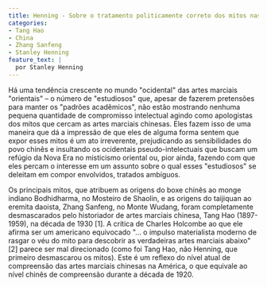 ```yaml
---
title: Henning - Sobre o tratamento politicamente correto dos mitos nas artes marciais chinesas
categories:
- Tang Hao
- China
- Zhang Sanfeng
- Stanley Henning
feature_text: |
  por Stanley Henning
---
```


Há uma tendência crescente no mundo "ocidental" das artes marciais "orientais" – o número de "estudiosos" que, apesar de fazerem pretensões para manter os "padrões acadêmicos", não estão mostrando nenhuma pequena quantidade de compromisso intelectual agindo como apologistas dos mitos que cercam as artes marciais chinesas. Eles fazem isso de uma maneira que dá a impressão de que eles de alguma forma sentem que expor esses mitos é um ato irreverente, prejudicando as sensibilidades do povo chinês e insultando os ocidentais pseudo-intelectuais que buscam um refúgio da Nova Era no misticismo oriental ou, pior ainda, fazendo com que eles percam o interesse em um assunto sobre o qual esses "estudiosos" se deleitam em compor envolvidos, tratados ambíguos.

Os principais mitos, que atribuem as origens do boxe chinês ao monge indiano Bodhidharma, no Mosteiro de Shaolin, e as origens do taijiquan ao eremita daoista, Zhang Sanfeng, no Monte Wudang, foram completamente desmascarados pelo historiador de artes marciais chinesa, Tang Hao (1897-1959), na década de 1930 [1]. A crítica de Charles Holcombe ao que ele afirma ser um americano equivocado "... o impulso materialista moderno de rasgar o véu do mito para descobrir as verdadeiras artes marciais abaixo" [2] parece ser mal direcionado (como foi Tang Hao, não Henning, que primeiro desmascarou os mitos). Este é um reflexo do nível atual de compreensão das artes marciais chinesas na América, o que equivale ao nível chinês de compreensão durante a década de 1920.

